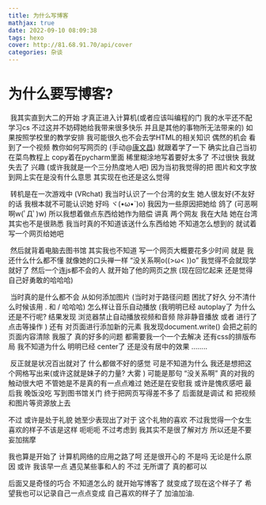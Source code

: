 ```yaml
---
title: 为什么写博客
mathjax: true
date: 2022-09-10 08:09:38
tags: hexo
cover: http://81.68.91.70/api/cover
categories: 杂谈
---
```


# 为什么要写博客?

​	我其实直到大二的开始 才真正进入计算机(或者应该叫编程的门 我的水平还不配 学习cs 不过这并不妨碍她给我带来很多快乐 并且是其他的事物所无法带来的) 如果按照学校里的教学安排 我可能很久也不会去学HTML的相关知识 偶然的机会 看到了一个视频 教你如何写网页的 (手动@[康文昌]())   就跟着学了一下 确实比自己当初 在菜鸟教程上 copy着在pycharm里面 稀里糊涂地写着要好太多了 不过很快 我就失去了 兴趣 (或许我就是一个三分热度地人吧)  因为当初我觉得的把 图片和文字放到网上实在是没有什么意思 其实现在也还是这么觉得 

​	转机是在一次游戏中 (VRchat) 我当时认识了一个台湾的女生 她人很友好(不友好的话 我根本就不可能认识她 好吗 ヾ(•ω•`)o) 我因为一些原因把她给 鸽了 (可恶啊啊w(ﾟДﾟ)w) 所以我想着做点东西给她作为赔偿 讲真 两个网友 我在大陆 她在台湾 其实也不是很熟悉 我当时真的不知道该送什么东西给她 不知道怎么想到的 就试着写一个网页给她吧 

​	然后就背着电脑去图书馆 其实我也不知道 写一个网页大概要花多少时间 就是 我还什么什么都不懂 就像她的口头禅一样 “没关系啊o((>ω< ))o” 我觉得不会就现学就好了 然后一个连js都不会的人 就开始了他的网页之旅 (现在回忆起来 还是觉得自己好勇敢的哈哈哈)

​	当时真的是什么都不会 从如何添加图片 (当时对于路径问题 困扰了好久 分不清什么时候该用 . 和 / 哈哈哈) 怎么样让音乐自动播放 (我明明已经 autoplay了 为什么还是不行呢? 结果发现 浏览器禁止自动播放视频和音频 除非静音播放 或者 进行了点击等操作 ) 还有 对页面进行添加新的元素 我发现document.write() 会把之前的页面内容清除 我服了 真的好多的问题 都需要我一个一个去解决 还有css的排版布局 我不知道为什么 明明已经 center了 还是没有居中的效果 ……..

​	反正就是状况百出就对了 什么都做不好的感觉 可是不知道为什么 我还是想把这个网格写出来(或许这就是妹子的力量? 大雾 )  可能是那句 “没关系啊” 真的对我的触动很大吧 不管她是不是真的有一点点难过 她还是在安慰我  或许是愧疚感吧 最后我 晚饭没吃 写到图书馆关门 终于把网页写得差不多了 后面就是调试 和 把视频和图片等资源放上去 

不过 或许是处于礼貌 她至少表现出了对于 这个礼物的喜欢 不过我觉得一个女生喜欢的样子不该是这样 呃呃呃 不过考虑到 我其实不是很了解对方 所以还是不要妄加揣摩 

我也算是开始了 计算机网络的应用之路了呵 还是很开心的 不是吗 无论是什么原因 或许 我该早一点 遇见某些事和人的 不过 无所谓了 真的都可以

后面又是奇怪的巧合 不知道怎么的 就开始写博客了 就变成了现在这个样子了 希望我也可以记录自己一点点变成 自己喜欢的样子了 加油加油.







